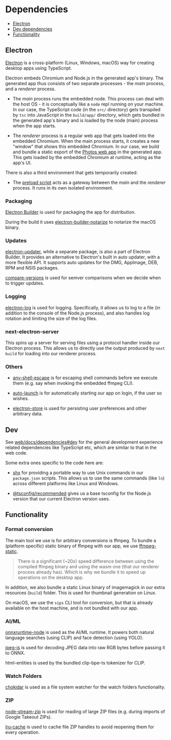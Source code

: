 # Dependencies

-   [Electron](#electron)
-   [Dev dependencies](#dev)
-   [Functionality](#functionality)

## Electron

[Electron](https://www.electronjs.org) is a cross-platform (Linux, Windows,
macOS) way for creating desktop apps using TypeScript.

Electron embeds Chromium and Node.js in the generated app's binary. The
generated app thus consists of two separate processes - the _main_ process, and
a _renderer_ process.

-   The _main_ process runs the embedded node. This process can deal with the
    host OS - it is conceptually like a `node` repl running on your machine. In
    our case, the TypeScript code (in the `src/` directory) gets transpiled by
    `tsc` into JavaScript in the `build/app/` directory, which gets bundled in
    the generated app's binary and is loaded by the node (main) process when the
    app starts.

-   The _renderer_ process is a regular web app that gets loaded into the
    embedded Chromium. When the main process starts, it creates a new "window"
    that shows this embedded Chromium. In our case, we build and bundle a static
    export of the [Photos web app](../web/README.md) in the generated app. This
    gets loaded by the embedded Chromium at runtime, acting as the app's UI.

There is also a third environment that gets temporarily created:

-   The [preload script](../src/preload.ts) acts as a gateway between the _main_
    and the _renderer_ process. It runs in its own isolated environment.

### Packaging

[Electron Builder](https://www.electron.build) is used for packaging the app for
distribution.

During the build it uses
[electron-builder-notarize](https://github.com/karaggeorge/electron-builder-notarize)
to notarize the macOS binary.

### Updates

[electron-updater](https://www.electron.build/auto-update#debugging), while a
separate package, is also a part of Electron Builder. It provides an alternative
to Electron's built in auto updater, with a more flexible API. It supports auto
updates for the DMG, AppImage, DEB, RPM and NSIS packages.

[compare-versions](https://github.com/omichelsen/compare-versions) is used for
semver comparisons when we decide when to trigger updates.

### Logging

[electron-log](https://github.com/megahertz/electron-log) is used for logging.
Specifically, it allows us to log to a file (in addition to the console of the
Node.js process), and also handles log rotation and limiting the size of the log
files.

### next-electron-server

This spins up a server for serving files using a protocol handler inside our
Electron process. This allows us to directly use the output produced by
`next build` for loading into our renderer process.

### Others

-   [any-shell-escape](https://github.com/boazy/any-shell-escape) is for
    escaping shell commands before we execute them (e.g. say when invoking the
    embedded ffmpeg CLI).

-   [auto-launch](https://github.com/Teamwork/node-auto-launch) is for
    automatically starting our app on login, if the user so wishes.

-   [electron-store](https://github.com/sindresorhus/electron-store) is used for
    persisting user preferences and other arbitrary data.

## Dev

See [web/docs/dependencies#dev](../../web/docs/dependencies.md#dev) for the
general development experience related dependencies like TypeScript etc, which
are similar to that in the web code.

Some extra ones specific to the code here are:

-   [shx](https://github.com/shelljs/shx) for providing a portable way to use
    Unix commands in our `package.json` scripts. This allows us to use the same
    commands (like `ln`) across different platforms like Linux and Windows.

-   [@tsconfig/recommended](https://github.com/tsconfig/bases) gives us a base
    tsconfig for the Node.js version that our current Electron version uses.

## Functionality

### Format conversion

The main tool we use is for arbitrary conversions is ffmpeg. To bundle a
(platform specific) static binary of ffmpeg with our app, we use
[ffmpeg-static](https://github.com/eugeneware/ffmpeg-static).

> There is a significant (~20x) speed difference between using the compiled
> ffmpeg binary and using the wasm one (that our renderer process already has).
> Which is why we bundle it to speed up operations on the desktop app.

In addition, we also bundle a static Linux binary of imagemagick in our extra
resources (`build`) folder. This is used for thumbnail generation on Linux.

On macOS, we use the `sips` CLI tool for conversion, but that is already
available on the host machine, and is not bundled with our app.

### AI/ML

[onnxruntime-node](https://github.com/Microsoft/onnxruntime) is used as the
AI/ML runtime. It powers both natural language searches (using CLIP) and face
detection (using YOLO).

[jpeg-js](https://github.com/jpeg-js/jpeg-js#readme) is used for decoding JPEG
data into raw RGB bytes before passing it to ONNX.

html-entities is used by the bundled clip-bpe-ts tokenizer for CLIP.

### Watch Folders

[chokidar](https://github.com/paulmillr/chokidar) is used as a file system
watcher for the watch folders functionality.

### ZIP

[node-stream-zip](https://github.com/antelle/node-stream-zip) is used for
reading of large ZIP files (e.g. during imports of Google Takeout ZIPs).

[lru-cache](https://github.com/isaacs/node-lru-cache) is used to cache file ZIP
handles to avoid reopening them for every operation.
